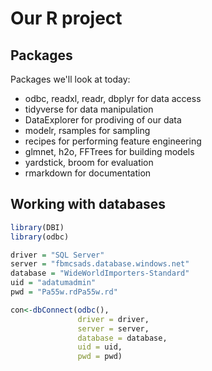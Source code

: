 Our R project
================

Packages
--------

Packages we'll look at today:

-   odbc, readxl, readr, dbplyr for data access
-   tidyverse for data manipulation
-   DataExplorer for prodiving of our data
-   modelr, rsamples for sampling
-   recipes for performing feature engineering
-   glmnet, h2o, FFTrees for building models
-   yardstick, broom for evaluation
-   rmarkdown for documentation

Working with databases
----------------------

``` r
library(DBI)
library(odbc)

driver = "SQL Server" 
server = "fbmcsads.database.windows.net"
database = "WideWorldImporters-Standard"
uid = "adatumadmin"
pwd = "Pa55w.rdPa55w.rd"

con<-dbConnect(odbc(),
               driver = driver, 
               server = server,
               database = database,
               uid = uid,
               pwd = pwd)
```
